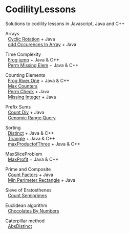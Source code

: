 # CodilityLessons

Solutions to codility lessons in Javascript, Java and C++

Arrays<br>
&nbsp;  [Cyclic Rotation](/2%20Arrays/Cyclic%20Rotation/CyclicRotation.MD) + Java<br>
&nbsp;  [odd Occurences In Array](/2%20Arrays/oddOccurencesInArray/OddOccurrencesInArray.MD) + Java<br>

Time Complexity<br>
&nbsp;  [Frog jump](/3%20Time%20Complexity/FrogJmp/frogJump.MD) + Java & C++<br>
&nbsp;  [Perm Missing Elem](/3%20Time%20Complexity/PermMissingElem/PermMissingElem.MD) + Java & C++<br>

Counting Elements<br>
&nbsp;  [Frog River One](/4%20Counting%20Elements/FrogRiverOne/frog.MD) + Java & C++<br>
&nbsp;  [Max Counters](/4%20Counting%20Elements/MaxCounters/MaxCounters.MD)<br>
&nbsp;  [Perm Check](/4%20Counting%20Elements/PermCheck/permCheck.MD) + Java<br>
&nbsp;  [Missing Integer](/4%20Counting%20Elements/missingInteger/missingInt.MD) + Java<br>

Prefix Sums<br>
&nbsp; [Count Div](/5%20PrefixSums/CountDiv/countdiv.md) + Java <br>
&nbsp; [ Genomic Range Query](/5%20PrefixSums/GenomicRangeQuery/GRQ.MD)<br>

Sorting<br>
&nbsp;  [Distinct](/6%20Sorting/Distinct/Distinct.MD) + Java & C++<br>
&nbsp;  [Triangle](/6%20Sorting/Triangle/Triagle.MD) + Java & C++<br>
&nbsp;  [maxProductofThree](/6%20Sorting/maxProductofThree/MaxProdTree.MD) + Java & C++<br>

MaxSliceProblem<br>
&nbsp;  [MaxProfit](/9%20MaxSliceProblem/MaxProfit/MaxProfit.MD) + Java & C++<br>

Prime and Composite<br>
&nbsp;  [Count Factors](/10%20PrimeandComposite/CountFactors/countFactors.MD) + Java<br>
&nbsp;  [Min Perimeter Rectangle](/10%20PrimeandComposite/MinPerimeterRectangle/MinPerimeterRectangle.MD) + Java<br>

Sieve of Eratosthenes<br>
&nbsp;  [Count Semiprimes](/11%20Sieve%20of%20Eratosthenes/CountSemiprimes/CountSemiprimes.MD)<br>

Euclidean algorithm<br>
&nbsp;  [Chocolates By Numbers](/12%20Euclidean%20algorithm/ChocolatesByNumbers/ChocolatesByNumbers.MD)<br>

Caterpillar method<br>
&nbsp;  [AbsDistinct](/15%20Caterpillar%20method/AbsDistinct/absDistinct.MD)<br>